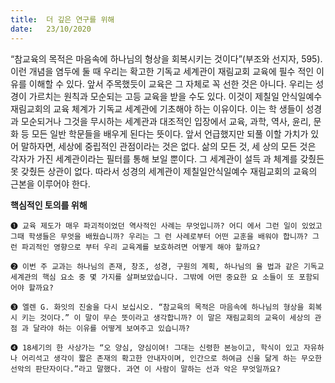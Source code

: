 ```yaml
---
title:  더 깊은 연구를 위해
date:   23/10/2020
---
```


“참교육의 목적은 마음속에 하나님의 형상을 회복시키는 것이다”(부조와 선지자, 595). 이런 개념을 염두에 둘 때 우리는 확고한 기독교 세계관이 재림교회 교육에 필수 적인 이유를 이해할 수 있다. 앞서 주목했듯이 교육은 그 자체로 꼭 선한 것은 아니다. 우리는 성경이 가르치는 원칙과 모순되는 고등 교육을 받을 수도 있다. 이것이 제칠일 안식일예수재림교회의 교육 체계가 기독교 세계관에 기초해야 하는 이유이다. 이는 학 생들이 성경과 모순되거나 그것을 무시하는 세계관과 대조적인 입장에서 교육, 과학, 역사, 윤리, 문화 등 모든 일반 학문들을 배우게 된다는 뜻이다. 앞서 언급했지만 되풀 이할 가치가 있어 말하자면, 세상에 중립적인 관점이라는 것은 없다. 삶의 모든 것, 세 상의 모든 것은 각자가 가진 세계관이라는 필터를 통해 보일 뿐이다. 그 세계관이 설득 과 체계를 갖췄든 못 갖췄든 상관이 없다. 따라서 성경의 세계관이 제칠일안식일예수 재림교회의 교육의 근본을 이루어야 한다.

**핵심적인 토의를 위해**

`➊ 교육 제도가 매우 파괴적이었던 역사적인 사례는 무엇입니까? 어디 에서 그런 일이 있었고 그때 학생들은 무엇을 배웠습니까? 우리는 그 런 사례로부터 어떤 교훈을 배워야 합니까? 그런 파괴적인 영향으로 부터 우리 교육계를 보호하려면 어떻게 해야 할까요?`

`➋ 이번 주 교과는 하나님의 존재, 창조, 성경, 구원의 계획, 하나님의 율 법과 같은 기독교 세계관의 핵심 요소 중 몇 가지를 살펴보았습니다. 그밖에 어떤 중요한 요 소들이 또 포함되어야 할까요?`

`➌ 엘렌 G. 화잇의 진술을 다시 보십시오. “참교육의 목적은 마음속에 하나님의 형상을 회복시 키는 것이다.” 이 말이 무슨 뜻이라고 생각합니까? 이 말은 재림교회의 교육이 세상의 관점 과 달라야 하는 이유를 어떻게 보여주고 있습니까?`

`➍ 18세기의 한 사상가는 “오 양심, 양심이여! 그대는 신령한 본능이고, 학식이 있고 자유하나 어리석고 생각이 짧은 존재의 확고한 안내자이며, 인간으로 하여금 신을 닮게 하는 무오한 선악의 판단자이다.”라고 말했다. 과연 이 사람이 말하는 선과 악은 무엇일까요?`